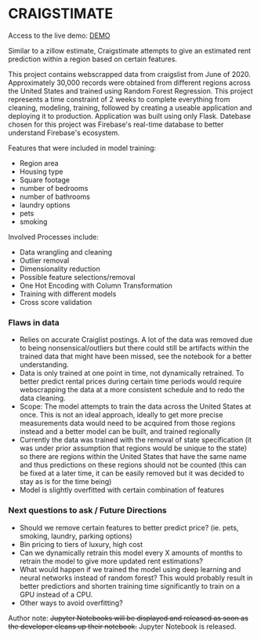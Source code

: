 # CRAIGSTIMATE

Access to the live demo: 
[DEMO](https://craigstimate-301619.uc.r.appspot.com/)


Similar to a zillow estimate, Craigstimate attempts to give an estimated rent prediction within a region based on certain features. 

This project contains webscrapped data from craigslist from June of 2020. Approximately 30,000 records were obtained from different regions across the United States and trained using Random Forest Regression. This project represents a time constraint of 2 weeks to complete everything from cleaning, modeling, training, followed by creating a useable application and deploying it to production. Application was built using only Flask. Datebase chosen for this project was Firebase's real-time database to better understand Firebase's ecosystem.

Features that were included in model training:
- Region area
- Housing type
- Square footage
- number of bedrooms
- number of bathrooms
- laundry options
- pets
- smoking

Involved Processes include:
- Data wrangling and cleaning
- Outlier removal 
- Dimensionality reduction
- Possible feature selections/removal
- One Hot Encoding with Column Transformation
- Training with different models
- Cross score validation

### Flaws in data
- Relies on accurate Craiglist postings. A lot of the data was removed due to being nonsensical/outliers but there could still be artifacts within the trained data that might have been missed, see the notebook for a better understanding.
- Data is only trained at one point in time, not dynamically retrained. To better predict rental prices during certain time periods would require webscrapping the data at a more consistent schedule and to redo the data cleaning.
- Scope: The model  attempts to train the data across the United States at once. This is not an ideal approach, ideally to get more precise measurements data would need to be acquired from those regions instead and a better model can be built, and trained regionally
- Currently the data was trained with the removal of state specification (it was under prior assumption that regions would be unique to the state) so there are regions within the United States that have the same name and thus predictions on these regions should not be counted (this can be fixed at a later time, it can be easily removed but it was decided to stay as is for the time being)
- Model is slightly overfitted with certain combination of features


### Next questions to ask / Future Directions
- Should we remove certain features to better predict price? (ie. pets, smoking, laundry, parking options)
- Bin pricing to tiers of luxury, high cost
- Can we dynamically retrain this model every X amounts of months to retrain the model to give more updated rent estimations?
- What would happen if we trained the model using deep learning and neural networks instead of random forest? This would probably result in better predictiors and shorten training time significantly to train on a GPU instead of a CPU. 
- Other ways to avoid overfitting?


Author note: ~~Jupyter Notebooks will be displayed and released as soon as the developer cleans up their notebook.~~ Jupyter Notebook is released.


